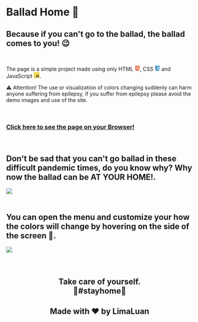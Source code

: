 # Ballad Home 🎊
## Because if you can't go to the ballad, the ballad comes to you! 😉
<br />
<p>The page is a simple project made using only HTML <img src="https://raw.githubusercontent.com/devicons/devicon/master/icons/html5/html5-original.svg" alt="html5" width="14" height="14" style="max-width:100%">, CSS <img src="https://raw.githubusercontent.com/devicons/devicon/master/icons/css3/css3-original.svg" alt="html5" width="14" height="14" style="max-width:100%"></img> and JavaScript <img src="https://raw.githubusercontent.com/devicons/devicon/master/icons/javascript/javascript-original.svg" width="16" height="16" style="max-width:100%"></img>.</p>
<p>⚠️ Attention! The use or visualization of colors changing suddenly can harm anyone suffering from epilepsy, if you suffer from epilepsy please avoid the demo images and use of the site.</p>
<br />

<h3><a href="https://limaluan.github.io/just_random_colors/" target="_blank">Click here to see the page on your Browser!</a></h3>
<br />

## Don't be sad that you can't go ballad in these difficult pandemic times, do you know why? Why now the ballad can be AT YOUR HOME!.

<img src="https://github.com/limaluan/just_random_colors/blob/master/demo_imgs/random_colors.gif?raw=true" /><br />
<br />

## You can open the menu and customize your how the colors will change by hovering on the side of the screen 🔧.

<img src="https://github.com/limaluan/just_random_colors/blob/master/demo_imgs/scheme_menu.gif?raw=true">
<br /> <br /> <br />

<h2 align="center">Take care of yourself.<br />🏡#stayhome🏡</h2>
<h2 align="center">Made with ❤️ by LimaLuan</h2>
